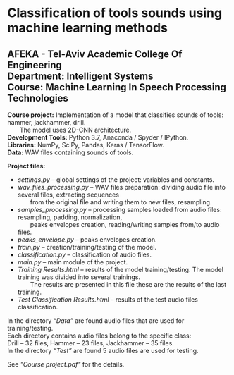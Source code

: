 # Classification of tools sounds using machine learning methods
## AFEKA - Tel-Aviv Academic College Of Engineering<br/>Department: Intelligent Systems<br/>Course: Machine Learning In Speech Processing Technologies

**Course project:** Implementation of a model that classifies sounds of tools: hammer, jackhammer, drill.<br/>
&emsp;&emsp;The model uses 2D-CNN architecture.<br/>
**Development Tools:** Python 3.7, Anaconda / Spyder / IPython.<br/>
**Libraries:** NumPy, SciPy, Pandas, Keras / TensorFlow.<br/>
**Data:** WAV files containing sounds of tools.<br/>

**Project files:**<br/>
* *settings.py* – global settings of the project: variables and constants.<br/>
* *wav_files_processing.py* – WAV files preparation: dividing audio file into several files, extracting sequences<br/>
&emsp;&emsp;from the original file and writing them to new files, resampling.<br/>
* *samples_processing.py* – processing samples loaded from audio files: resampling, padding, normalization,<br/>
&emsp;&emsp;peaks envelopes creation, reading/writing samples from/to audio files.<br/>
* *peaks_envelope.py* – peaks envelopes creation.<br/>
* *train.py* – creation/training/testing of the model.<br/>
* *classification.py* – classification of audio files.<br/>
* *main.py* – main module of the project.<br/>
* *Training Results.html* – results of the model training/testing. The model training was divided into several trainings.<br/>
&emsp;&emsp;The results are presented in this file these are the results of the last training.<br/>
* *Test Classification Results.html* – results of the test audio files classification.<br/>

In the directory *“Data”* are found audio files that are used for training/testing.<br/> 
Each directory contains audio files belong to the specific class:<br/> 
Drill – 32 files, Hammer – 23 files, Jackhammer – 35 files.<br/>
In the directory *“Test”* are found 5 audio files are used for testing.<br/>

See *"Course project.pdf"* for the details.<br/>
